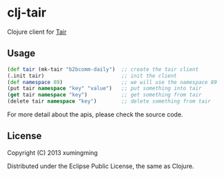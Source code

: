 # clj-tair

Clojure client for [Tair](https://github.com/taobao/tair)

## Usage

``` clojure
(def tair (mk-tair "b2bcomm-daily")  ;; create the tair client
(.init tair)                         ;; init the client
(def namespace 89)                   ;; we will use the namespace 89
(put tair namespace "key" "value")   ;; put something into tair
(get tair namespace "key")           ;; get something from tair
(delete tair namespace "key")        ;; delete something from tair
```

For more detail about the apis, please check the source code.

## License

Copyright (C) 2013 xumingming

Distributed under the Eclipse Public License, the same as Clojure.
